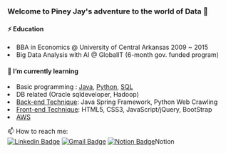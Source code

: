 ### Welcome to Piney Jay's adventure to the world of Data 👋

#### ⚡ Education
<li>BBA in Economics @ University of Central Arkansas 2009 ~ 2015</li>
<li>Big Data Analysis with AI @ GlobalIT (6-month gov. funded program)</li>

#### 🌱 I’m currently learning
<li>Basic programming : <a href='https://pineyjay.notion.site/Java_GIT-53d137c090444360a239bead09d47184/', target='_blank'>Java</a>, <a href='https://pineyjay.notion.site/Study_Data-Science-33446ab2c187410393e45fb60dcc599d' target="_blank">Python<a/>, <a href='https://pineyjay.notion.site/SQL_GIT-ff3ed80c0c334e0cbc26ae67e208af94', target="_blank">SQL</a></li>
<li>DB related (Oracle sqldeveloper,  Hadoop)</li>
<li><a href='https://pineyjay.notion.site/Spring-MVC-Pycharm-Crawling-33783cc3f09e4241a201a5d9178a0f63', target="_blank">Back-end Technique</a>: Java Spring Framework, Python Web Crawling</li>
<li><a href='https://pineyjay.notion.site/Web_GIT-2d8c3e40f2634f439514b79ddb59cb39', target='_blank'>Front-end Technique</a>: HTML5, CSS3, JavaScript/jQuery, BootStrap</li>
<li><a href='https://pineyjay.notion.site/AWS-e6b2f75ee0fe4e6e8836aedb85b9f348', target="_blank">AWS</a></li>

📫 How to reach me:   
[![Linkedin Badge](https://img.shields.io/badge/-LinkedIn-blue?style=flat-square&logo=Linkedin&logoColor=white&link=https://www.linkedin.com/in/pineyjay/)](https://www.linkedin.com/in/pineyjay/)
[![Gmail Badge](https://img.shields.io/badge/Gmail-d14836?style=flat-square&logo=Gmail&logoColor=white&link=mailto:kjeong1991@gmail.com)](mailto:kjeong1991@gmail.com)
[![Notion Badge](https://img.icons8.com/ios/30/000000/book.png)](https://notion.so/pineyjay/)Notion


<!--
**jaykang1991/jaykang1991** is a ✨ _special_ ✨ repository because its `README.md` (this file) appears on your GitHub profile.

Here are some ideas to get you started:

- 🔭 I’m currently working on ...
- 🌱 I’m currently learning ...
- 👯 I’m looking to collaborate on ...
- 🤔 I’m looking for help with ...
- 💬 Ask me about ...
- 📫 How to reach me: ...
- 😄 Pronouns: ...
- ⚡ Fun fact: ...
-->
